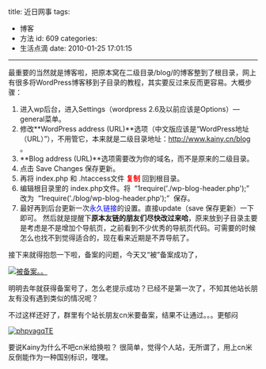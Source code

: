 title: 近日网事
tags:
  - 博客
  - 方法
id: 609
categories:
  - 生活点滴
date: 2010-01-25 17:01:15
---

最重要的当然就是博客啦，把原本窝在二级目录/blog/的博客整到了根目录，网上有很多将WordPress博客移到子目录的教程，其实要反过来反而更容易。大概步骤：

1.  进入wp后台，进入Settings（wordpress 2.6及以前应该是Options）—general菜单。
2.  修改**WordPress address (URL)**选项（中文版应该是“WordPress地址（URL）”），不用管它，本来就是二级目录地址：http://www.kainy.cn/blog 。
3.  **Blog address (URL)**选项需要改为你的域名，而不是原来的二级目录。
4.  点击 Save Changes 保存更新。
5.  再将 index.php 和 .htaccess文件 <span style="color: #ff0000;">**复制**</span> 回到根目录。
6.  编辑根目录里的 index.php文件。将  “1require('./wp-blog-header.php');”   改为  “1require('./blog/wp-blog-header.php');”  保存。
7.  最好再到后台更新一次<span style="color: #0000ff;">永久链接</span>的设置。直接update（save 保存更新）一下即可。<!--more-->
然后就是提醒下**原本友链的朋友们尽快改过来哈**，原来放到子目录主要是考虑是不是增加个导航页，之前看到不少优秀的导航页代码。可需要的时候怎么也找不到觉得适合的，现在看来近期是不弄导航了。

接下来就得抱怨一下啦，备案的问题，今天又“被”备案成功了，

[![被备案。。](http://farm3.static.flickr.com/2724/4302653501_7e3a369dcb.jpg)](http://farm3.static.flickr.com/2724/4302653501_7e3a369dcb.jpg "被备案。。")

明明去年就获得备案号了，怎么老提示成功？已经不是第一次了，不知其他站长朋友有没有遇到类似的情况呢？

不过这样还好了，群里有个站长朋友cn米要备案，结果不让通过。。。更郁闷

[![phpvagqTE](http://farm5.static.flickr.com/4026/4303403324_43a6c00fb8.jpg)](http://farm5.static.flickr.com/4026/4303403324_43a6c00fb8.jpg "phpvagqTE")

要说Kainy为什么不吧cn米给换啦？ 很简单，觉得个人站，无所谓了，用上cn米反倒能作为一种国别标识，嘿嘿。